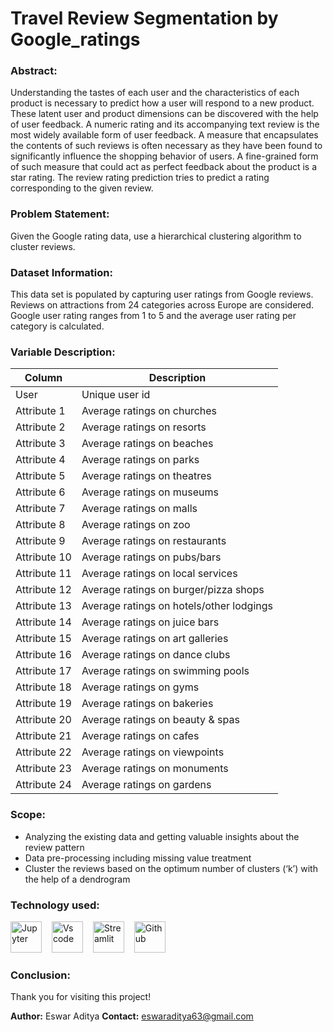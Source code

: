 
# Travel Review Segmentation by Google_ratings

### Abstract:
Understanding the tastes of each user and the characteristics of each product is necessary to predict how a user will respond to a new product. These latent user and product dimensions can be discovered with the help of user feedback. A numeric rating and its accompanying text review is the most widely available form of user feedback. A measure that encapsulates the contents of such reviews is often necessary as they have been found to significantly influence the shopping behavior of users. A fine-grained form of such measure that could act as perfect feedback about the product is a star rating. The review rating prediction tries to predict a rating corresponding to the given review.

### Problem Statement:
Given the Google rating data, use a hierarchical clustering algorithm to cluster reviews.

### Dataset Information:
This data set is populated by capturing user ratings from Google reviews. Reviews on attractions from 24 categories across Europe are considered. Google user rating ranges from 1 to 5 and the average user rating per category is calculated.

### Variable Description:
| Column | Description |
|--|--|
| User | Unique user id |
| Attribute 1 | Average ratings on churches |
| Attribute 2 | Average ratings on resorts |
| Attribute 3 | Average ratings on beaches|
| Attribute 4 | Average ratings on parks |
| Attribute 5 | Average ratings on theatres |
| Attribute 6 | Average ratings on museums |
| Attribute 7 | Average ratings on malls |
| Attribute 8 | Average ratings on zoo |
| Attribute 9 | Average ratings on restaurants |
| Attribute 10 | Average ratings on pubs/bars |
| Attribute 11 | Average ratings on local services |
| Attribute 12 | Average ratings on burger/pizza shops |
| Attribute 13 | Average ratings on hotels/other lodgings |
| Attribute 14 | Average ratings on juice bars |
| Attribute 15 | Average ratings on art galleries |
| Attribute 16 | Average ratings on dance clubs |
| Attribute 17 | Average ratings on swimming pools |
| Attribute 18 | Average ratings on gyms |
| Attribute 19 | Average ratings on bakeries |
| Attribute 20 | Average ratings on beauty & spas |
| Attribute 21 | Average ratings on cafes |
| Attribute 22 | Average ratings on viewpoints |
| Attribute 23 | Average ratings on monuments |
| Attribute 24 |Average ratings on gardens |


### Scope:
- Analyzing the existing data and getting valuable insights about the review pattern
- Data pre-processing including missing value treatment
- Cluster the reviews based on the optimum number of clusters (‘k’) with the help of a dendrogram

### Technology used:
<div align ='left'>
<img src ='https://technology.amis.nl/wp-content/uploads/2020/11/image_thumb-27.png', height = "50" alt = 'Jupyter'/><img width='12'/> 
<img src = 'https://cdn.dribbble.com/users/6569/screenshots/16471177/media/8bbfe7fd594073dc6271d5d852c7381a.png', height = "50" alt = 'Vs code'/><img width = '12'/>
<img src = 'https://thomasjpfan.github.io/data-umbrella-2020-streamlit-slides/images/streamlit.png', height = "50" alt = 'Streamlit'/><img width = '12'/>
<img src = 'https://github.githubassets.com/images/modules/logos_page/GitHub-Mark.png', height = "50" alt = 'Github'/><img width = '12'/>
</div>

### Conclusion:


Thank you for visiting this project!

**Author:** Eswar Aditya **Contact:** eswaraditya63@gmail.com
